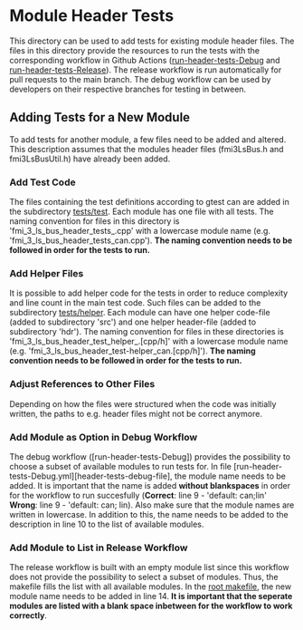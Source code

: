 # Module Header Tests
This directory can be used to add tests for existing module header files. The files in this directory provide the resources to run the tests with the corresponding workflow in Github Actions ([run-header-tests-Debug][header-tests-debug] and [run-header-tests-Release][header-tests-release]). The release workflow is run automatically for pull requests to the main branch. The debug workflow can be used by developers on their respective branches for testing in between.

## Adding Tests for a New Module
To add tests for another module, a few files need to be added and altered. This description assumes that the modules header files (fmi3LsBus<MODULE>.h and fmi3LsBusUtil<MODULE>.h) have already been added.

### Add Test Code
The files containing the test definitions according to gtest can are added in the subdirectory [tests/test][test-folder]. Each module has one file with all tests. The naming convention for files in this directory is 'fmi_3_ls_bus_header_tests_<MODULE>.cpp' with a lowercase module name (e.g. 'fmi_3_ls_bus_header_tests_can.cpp'). **The naming convention needs to be followed in order for the tests to run.**

### Add Helper Files
It is possible to add helper code for the tests in order to reduce complexity and line count in the main test code. Such files can be added to the subdirectory [tests/helper][helper-folder]. Each module can have one helper code-file (added to subdirectory 'src') and one helper header-file (added to subdirectory 'hdr'). The naming convention for files in these directories is 'fmi_3_ls_bus_header_test_helper_<MODULE>.\[cpp/h\]' with a lowercase module name (e.g. 'fmi_3_ls_bus_header_test-helper_can.\[cpp/h\]'). **The naming convention needs to be followed in order for the tests to run.**

### Adjust References to Other Files
Depending on how the files were structured when the code was initially written, the paths to e.g. header files might not be correct anymore. 

### Add Module as Option in Debug Workflow
The debug workflow ([run-header-tests-Debug]) provides the possibility to choose a subset of available modules to run tests for. In file [run-header-tests-Debug.yml][header-tests-debug-file], the module name needs to be added. It is important that the name is added **without blankspaces** in order for the workflow to run succesfully (**Correct**: line 9 - 'default: can;lin' **Wrong**: line 9 - 'default: can; lin). Also make sure that the module names are written in lowercase. In addition to this, the name needs to be added to the description in line 10 to the list of available modules.

### Add Module to List in Release Workflow
The release workflow is built with an empty module list since this workflow does not provide the possibility to select a subset of modules. Thus, the makefile fills the list with all available modules. In the [root makefile][makefile], the new module name needs to be added in line 14. **It is important that the seperate modules are listed with a blank space inbetween for the workflow to work correctly**.

[header-tests-debug]: https://github.com/emvahle/fmi-ls-bus/actions/workflows/run-header-tests-Debug.yml
[header-tests-release]: https://github.com/emvahle/fmi-ls-bus/actions/workflows/run-header-tests-Release.yml
[test-folder]: https://github.com/emvahle/fmi-ls-bus/tree/main/headers/tests/test
[helper-folder]: https://github.com/emvahle/fmi-ls-bus/tree/main/headers/tests/helper
[makefile]: https://github.com/emvahle/fmi-ls-bus/blob/main/headers/tests/CMakeLists.txt
